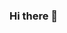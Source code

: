 ### Hi there 👋

<!--
**jamilesilva003/jamilesilva003** is a ✨ _special_ ✨ repository because its `README.md` (this file) appears on your GitHub profile.

Here are some ideas to get you started:

sou jamile 
tenho 17 anos
quero fazer infermagem
gosto de sair
gosto de comer
